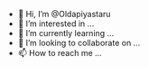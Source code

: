 - 👋 Hi, I’m @Oldapiyastaru
- 👀 I’m interested in ...
- 🌱 I’m currently learning ...
- 💞️ I’m looking to collaborate on ...
- 📫 How to reach me ...

<!---
Oldapiyastaru/Oldapiyastaru is a ✨ special ✨ repository because its `README.md` (this file) appears on your GitHub profile.
You can click the Preview link to take a look at your changes.
--->
